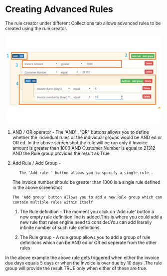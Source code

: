 # Creating Advanced Rules

The rule creator under different Collections tab allows advanced rules to be created using the rule creator.

![](/assets/rules.png)

1. AND / OR operator - The 'AND' , 'OR" buttons allows you to define whether the individual rules or the individual groups would be AND ed or OR ed .In the above screen shot the rule will be run only if Invoice amount is greater than 1000 AND Customer Number is equal to 21312 AND the Rule group provides the result as True
2. Add Rule / Add Group  -

   ```
      The 'Add rule ' button allows you to specify a single rule .
   ```

   The invoice number should be greater than 1000 is a single rule defined in the above screenshot

   ```
   The 'Add group' button allows you to add a new Rule group which can contain multiple rules within itself
   ```

   1. The Rule definition  - The moment you click on 'Add rule' button a new empty rule definition line is added.This is where you could add a new rule that rules engine need to consider.You can add literally infinite number of such rule definitions.

   2. The Rule group  - A rule group allows you to add a group of rule definitions which can be AND ed or OR ed seperate from the other rules

In the above example the above rule gets triggered when either the invoice due days equals 5 days or when the Invoice is over due by 10 days .The rule group will provide the result TRUE only when either of these are true.



